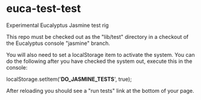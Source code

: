 euca-test-test
==============

Experimental Eucalyptus Jasmine test rig

This repo must be checked out as the "lib/test" directory in a checkout of the Eucalyptus console "jasmine" branch.

You will also need to set a localStorage item to activate the system. You can do the following after you have
checked the system out, execute this in the console:

localStorage.setItem('__DO_JASMINE_TESTS__', true);

After reloading you should see a "run tests" link at the bottom of your page.
